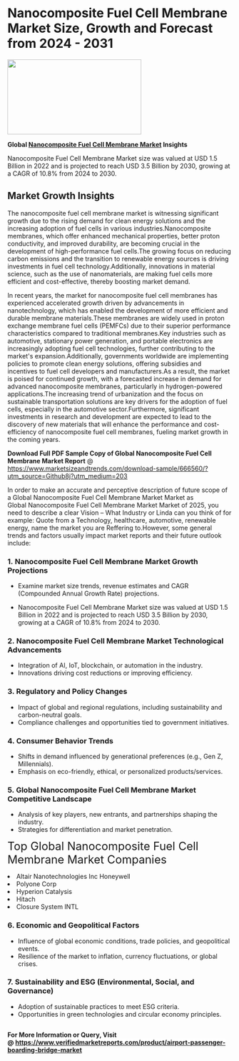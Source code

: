 <H1>Nanocomposite Fuel Cell Membrane Market Size, Growth and Forecast from 2024 - 2031</H1><img class="aligncenter size-medium wp-image-584254" src="https://thirdeyenews.in/wp-content/uploads/2024/09/Global-Market-Research-300x168.jpeg" alt="" width="300" height="168" /><p><strong>Global&nbsp;<a href="https://www.marketsizeandtrends.com/download-sample/666560/?utm_source=Github8j?utm_medium=203">Nanocomposite Fuel Cell Membrane Market</a> Insights</strong></p><p>Nanocomposite Fuel Cell Membrane Market size was valued at USD 1.5 Billion in 2022 and is projected to reach USD 3.5 Billion by 2030, growing at a CAGR of 10.8% from 2024 to 2030.</p><p><h2>Market Growth Insights</h2> <p>The nanocomposite fuel cell membrane market is witnessing significant growth due to the rising demand for clean energy solutions and the increasing adoption of fuel cells in various industries.Nanocomposite membranes, which offer enhanced mechanical properties, better proton conductivity, and improved durability, are becoming crucial in the development of high-performance fuel cells.The growing focus on reducing carbon emissions and the transition to renewable energy sources is driving investments in fuel cell technology.Additionally, innovations in material science, such as the use of nanomaterials, are making fuel cells more efficient and cost-effective, thereby boosting market demand.</p> <p>In recent years, the market for nanocomposite fuel cell membranes has experienced accelerated growth driven by advancements in nanotechnology, which has enabled the development of more efficient and durable membrane materials.These membranes are widely used in proton exchange membrane fuel cells (PEMFCs) due to their superior performance characteristics compared to traditional membranes.Key industries such as automotive, stationary power generation, and portable electronics are increasingly adopting fuel cell technologies, further contributing to the market's expansion.Additionally, governments worldwide are implementing policies to promote clean energy solutions, offering subsidies and incentives to fuel cell developers and manufacturers.As a result, the market is poised for continued growth, with a forecasted increase in demand for advanced nanocomposite membranes, particularly in hydrogen-powered applications.The increasing trend of urbanization and the focus on sustainable transportation solutions are key drivers for the adoption of fuel cells, especially in the automotive sector.Furthermore, significant investments in research and development are expected to lead to the discovery of new materials that will enhance the performance and cost-efficiency of nanocomposite fuel cell membranes, fueling market growth in the coming years.<p><span class=""><strong>Download Full PDF Sample Copy of Global Nanocomposite Fuel Cell Membrane Market Report</strong> @ <a href="https://www.marketsizeandtrends.com/download-sample/666560/?utm_source=Github8j?utm_medium=203" target="_blank">https://www.marketsizeandtrends.com/download-sample/666560/?utm_source=Github8j?utm_medium=203</a></span></p><p>In order to make an accurate and perceptive description of future scope of a Global&nbsp;Nanocomposite Fuel Cell Membrane Market Market as Global&nbsp;Nanocomposite Fuel Cell Membrane Market Market of 2025, you need to describe a clear Vision &ndash; What Industry or Linda can you think of for example: Quote from a Technology, healthcare, automotive, renewable energy, name the market you are Reffering to.However, some general trends and factors usually impact market reports and their future outlook include:</p><h3>1.&nbsp;<strong>Nanocomposite Fuel Cell Membrane Market Growth Projections</strong></h3><ul><li>Examine market size trends, revenue estimates and CAGR (Compounded Annual Growth Rate) projections.</li><li><p>Nanocomposite Fuel Cell Membrane Market size was valued at USD 1.5 Billion in 2022 and is projected to reach USD 3.5 Billion by 2030, growing at a CAGR of 10.8% from 2024 to 2030.</p></li></ul><h3>2.&nbsp;<strong>Nanocomposite Fuel Cell Membrane Market Technological Advancements</strong></h3><ul><li>Integration of AI, IoT, blockchain, or automation in the industry.</li><li>Innovations driving cost reductions or improving efficiency.</li></ul><h3>3.&nbsp;<strong>Regulatory and Policy Changes</strong></h3><ul><li>Impact of global and regional regulations, including sustainability and carbon-neutral goals.</li><li>Compliance challenges and opportunities tied to government initiatives.</li></ul><h3>4.&nbsp;<strong>Consumer Behavior Trends</strong></h3><ul><li>Shifts in demand influenced by generational preferences (e.g., Gen Z, Millennials).</li><li>Emphasis on eco-friendly, ethical, or personalized products/services.</li></ul><h3>5.&nbsp;<strong>Global Nanocomposite Fuel Cell Membrane Market Competitive Landscape</strong></h3><ul><li>Analysis of key players, new entrants, and partnerships shaping the industry.</li><li>Strategies for differentiation and market penetration.</li></ul><p data-pm-slice="1 1 []"><span style="color: inherit; font-family: inherit; font-size: 25px;">Top Global Nanocomposite Fuel Cell Membrane Market Companies</span></p><div class="" data-test-id=""><p><li>Altair Nanotechnologies Inc Honeywell</li><li> Polyone Corp</li><li> Hyperion Catalysis</li><li> Hitach</li><li> Closure System INTL</li></p></div><h3>6.&nbsp;<strong>Economic and Geopolitical Factors</strong></h3><ul><li>Influence of global economic conditions, trade policies, and geopolitical events.</li><li>Resilience of the market to inflation, currency fluctuations, or global crises.</li></ul><h3>7.&nbsp;<strong>Sustainability and ESG (Environmental, Social, and Governance)</strong></h3><ul><li>Adoption of sustainable practices to meet ESG criteria.</li><li>Opportunities in green technologies and circular economy principles.</li></ul><h2><strong style="font-size: 14px;">For More Information or Query, Visit @&nbsp;</strong><a style="background-color: #ffffff; font-size: 14px;" href="https://www.marketsizeandtrends.com/report/nanocomposite-fuel-cell-membrane-market/" target="_blank">https://www.verifiedmarketreports.com/product/airport-passenger-boarding-bridge-market</a></h2>